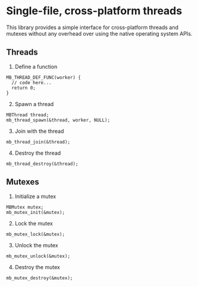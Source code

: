 # Single-file, cross-platform threads
This library provides a simple interface for cross-platform threads and mutexes without any overhead over using the native operating system APIs.

## Threads

1. Define a function
```
MB_THREAD_DEF_FUNC(worker) {
  // code here...
  return 0;
}
```

2. Spawn a thread
```
MBThread thread;
mb_thread_spawn(&thread, worker, NULL);
```

3. Join with the thread
```
mb_thread_join(&thread);
```

4. Destroy the thread
```
mb_thread_destroy(&thread);
```

## Mutexes

1. Initialize a mutex
```
MBMutex mutex;
mb_mutex_init(&mutex);
```

2. Lock the mutex
```
mb_mutex_lock(&mutex);
```

3. Unlock the mutex
```
mb_mutex_unlock(&mutex);
```

4. Destroy the mutex
```
mb_mutex_destroy(&mutex);
```
